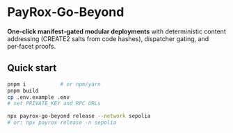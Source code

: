 # PayRox‑Go‑Beyond

**One‑click manifest‑gated modular deployments** with deterministic content addressing (CREATE2 salts from code hashes), dispatcher gating, and per‑facet proofs.

## Quick start

```bash
pnpm i           # or npm/yarn
pnpm build
cp .env.example .env
# set PRIVATE_KEY and RPC URLs

npx payrox-go-beyond release --network sepolia
# or: npx payrox release -n sepolia
